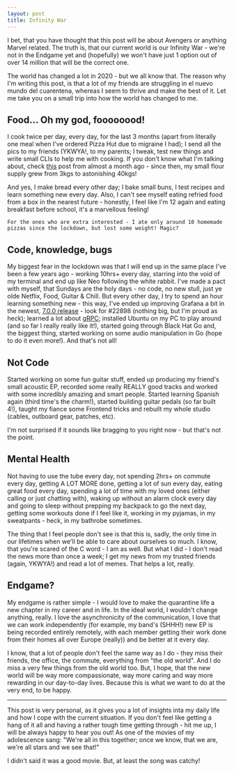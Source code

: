 ```yaml
---
layout: post
title: Infinity War
---
```


I bet, that you have thought that this post will be about Avengers or anything Marvel related. The truth is, that our current world is our Infinity War - we're not in the Endgame yet and (hopefully) we won't have just 1 option out of over 14 million that will be the correct one.

The world has changed a lot in 2020 - but we all know that. The reason why I'm writing this post, is that a lot of my friends are struggling in el nuevo mundo del cuarentena, whereas I seem to thrive and make the best of it. Let me take you on a small trip into how the world has changed to me.

## Food... Oh my god, foooooood!

I cook twice per day, every day, for the last 3 months (apart from literally one meal when I've ordered Pizza Hut due to migraine I had); I send all the pics to my friends (YKWYA!, to my parents; I tweak, test new things and write small CLIs to help me with cooking. If you don't know what I'm talking about, check [this](https://youshy.github.io/To-Bake-Or-Not-To-Bake/) post from almost a month ago - since then, my small flour supply grew from 3kgs to astonishing 40kgs!

And yes, I make bread every other day; I bake small buns, I test recipes and learn something new every day. Also, I can't see myself eating refried food from a box in the nearest future - honestly, I feel like I'm 12 again and eating breakfast before school, it's a marvellous feeling! 

`For the ones who are extra interested - I ate only around 10 homemade pizzas since the lockdown, but lost some weight! Magic?`

## Code, knowledge, bugs

My biggest fear in the lockdown was that I will end up in the same place I've been a few years ago - working 10hrs+ every day, starring into the void of my terminal and end up like Neo following the white rabbit. I've made a pact with myself, that Sundays are the holy days - no code, no new stull, just ye olde Netflix, Food, Guitar & Chill. But every other day, I try to spend an hour learning something new - this way, I've ended up improving Grafana a bit in the newest, [7.0.0
release](https://github.com/grafana/grafana/releases/tag/v7.0.0-beta1) - look for #22898 (nothing big, but I'm proud as heck); learned a lot about [gRPC](https://github.com/youshy/gRPC-API); installed Ubuntu on my PC to play around (and so far I really really like it!), started going through Black Hat Go and, the biggest thing, started working on some audio manipulation in Go (hope to do it even more!). And that's not all!

## Not Code

Started working on some fun guitar stuff, ended up producing my friend's small acoustic EP, recorded some really REALLY good tracks and worked with some incredibly amazing and smart people. Started learning Spanish again (third time's the charm!), started building guitar pedals (so far built 4!), taught my fiance some Frontend tricks and rebuilt my whole studio (cables, outboard gear, patches, etc).

I'm not surprised if it sounds like bragging to you right now - but that's not the point.

## Mental Health

Not having to use the tube every day, not spending 2hrs+ on commute every day, getting A LOT MORE done, getting a lot of sun every day, eating great food every day, spending a lot of time with my loved ones (either calling or just chatting with), waking up without an alarm clock every day and going to sleep without prepping my backpack to go the next day, getting some workouts done if I feel like it, working in my pyjamas, in my sweatpants - heck, in my bathrobe sometimes.

The thing that I feel people don't see is that this is, sadly, the only time in our lifetimes when we'll be able to care about ourselves so much. I know, that you're scared of the C word - I am as well. But what I did - I don't read the news more than once a week; I get my news from my trusted friends (again, YKWYA!) and read a lot of memes. That helps a lot, really.

## Endgame?

My endgame is rather simple - I would love to make the quarantine life a new chapter in my career and in life. In the ideal world, I wouldn't change anything, really. I love the asynchronicity of the communication, I love that we can work independently (for example, my band's (SHHH!) new EP is being recorded entirely remotely, with each member getting their work done from their homes all over Europe (really)) and be better at it every day.

I know, that a lot of people don't feel the same way as I do - they miss their friends, the office, the commute, everything from "the old world". And I do miss a very few things from the old world too. But, I hope, that the new world will be way more compassionate, way more caring and way more rewarding in our day-to-day lives. Because this is what we want to do at the very end, to be happy.

---

This post is very personal, as it gives you a lot of insights inta my daily life and how I cope with the current situation. If you don't feel like getting a hang of it all and having a rather tough time getting through - hit me up, I will be always happy to hear you out! As one of the movies of my adolescence sang: "We're all in this together; once we know, that we are, we're all stars and we see that!"

I didn't said it was a good movie. But, at least the song was catchy!
